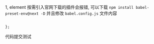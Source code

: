 1, element 按需引入官网下载的插件会报错, 可以下载 `npm install babel-preset-env@next -D` 并且修改 `babel.config.js` 文件内容

```

};
``` 

代码提交测试